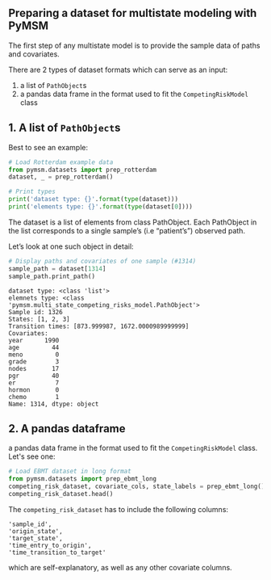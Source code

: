 ## Preparing a dataset for multistate modeling with PyMSM  

The first step of any multistate model is to provide the sample data of paths and covariates.  

There are 2 types of dataset formats which can serve as an input:

1) a list of `PathObject`s  
2) a pandas data frame in the format used to fit the `CompetingRiskModel` class  

## 1. A list of `PathObject`s
Best to see an example:

```py
# Load Rotterdam example data
from pymsm.datasets import prep_rotterdam
dataset, _ = prep_rotterdam()

# Print types
print('dataset type: {}'.format(type(dataset)))
print('elements type: {}'.format(type(dataset[0])))
```

The dataset is a list of elements from class PathObject. Each PathObject in the list corresponds to a single sample’s (i.e “patient’s”) observed path.

Let’s look at one such object in detail:

```py
# Display paths and covariates of one sample (#1314)
sample_path = dataset[1314]
sample_path.print_path()
```

```
dataset type: <class 'list'>  
elemnets type: <class 'pymsm.multi_state_competing_risks_model.PathObject'>  
Sample id: 1326  
States: [1, 2, 3]  
Transition times: [873.999987, 1672.0000989999999]  
Covariates:  
year      1990  
age         44  
meno         0  
grade        3  
nodes       17  
pgr         40  
er           7  
hormon       0  
chemo        1  
Name: 1314, dtype: object  
```


## 2. A pandas dataframe

a pandas data frame in the format used to fit the `CompetingRiskModel` class. Let's see one:

```py
# Load EBMT dataset in long format
from pymsm.datasets import prep_ebmt_long
competing_risk_dataset, covariate_cols, state_labels = prep_ebmt_long()
competing_risk_dataset.head()
```

The `competing_risk_dataset` has to include the following columns:  
```
'sample_id',
'origin_state',
'target_state',
'time_entry_to_origin',
'time_transition_to_target'  
```

which are self-explanatory, as well as any other covariate columns.
